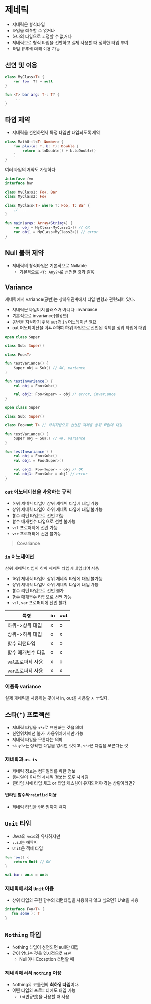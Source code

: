 # 제네릭

* 제네릭은 형식타입
* 타입을 예측할 수 없거나
* 하나의 타입으로 고정할 수 없거나
* 제네릭으로 형식 타입을 선언하고 실제 사용할 때 정확한 타입 부여
* 타입 유추에 의해 이용 가능

## 선언 및 이용

```kotlin
class MyClass<T> {
    var foo: T? = null
}

fun <T> bar(arg: T): T? {
    ...
}
```

## 타입 제약

* 제네릭을 선언하면서 특정 타입만 대입되도록 제약

```kotlin
class MathUtil<T: Number> {
    fun plus(a: T, b: T): Double {
        return a.toDouble() + b.toDouble()
    }
}
```

여러 타입의 제약도 가능하다

```kotlin
interface foo
interface bar

class MyClass1: Foo, Bar
class MyClass2: Foo

class MyClass<T> where T: Foo, T: Bar {
    // ...
}

fun main(args: Array<String>) {
    var obj = MyClass<MyClass1>() // OK
    var obj1 = MyClass<MyClass2>() // error
}
```

## Null 불허 제약

* 제네릭의 형식타입은 기본적으로 Nullable
  * 기본적으로 `<T: Any?>`로 선언한 것과 같음

## Variance

제네릭에서 variance(공변)는 상하위관계에서 타입 변형과 관련되어 있다.

* 제네릭은 타입이지 클래스가 아니다: invariance
* 기본적으로 invariance(불공변)
* 공변을 지원하기 위해 `out`과 `in` 어노테이션 필요
* out 어노테이션을 이ㅛㅇ하여 하위 타입으로 선언된 객체를 상위 타입에 대입

```kotlin
open class Super

class Sub: Super()

class Foo<T>

fun testVariance() {
    Super obj = Sub() // OK, variance
}

fun testInvariance() {
    val obj = Foo<Sub>()

    val obj2: Foo<Super> = obj // error, invariance
}
```

```kotlin
open class Super

class Sub: Super()

class Foo<out T> // 하위타입으로 선언된 객체를 상위 타입에 대입

fun testVariance() {
    Super obj = Sub() // OK, variance
}

fun testInvariance() {
    val obj = Foo<Sub>()
    val obj1 = Foo<Super>()

    val obj2: Foo<Super> = obj // OK
    val obj3: Foo<Sub> = obj1 // error
}
```

### `out` 어노테이션을 사용하는 규칙

* 하위 제네릭 타입이 상위 제네릭 타입에 대입 가능
* 상위 제네릭 타입이 하위 제네릭 타입에 대입 불가능
* 함수 리턴 타입으로 선언 가능
* 함수 매개변수 타입으로 선언 불가능
* `val` 프로퍼티에 선언 가능
* `var` 프로퍼티에 선언 불가능

> Covariance

### `in` 어노테이션

상위 제네릭 타입이 하위 제네릭 타입에 대입되어 사용

* 하위 제네릭 타입이 상위 제네릭 타입에 대입 불가능
* 상위 제네릭 타입이 하위 제네릭 타입에 대입 가능
* 함수 리턴 타입으로 선언 불가
* 함수 매개변수 타입으로 선언 가능
* `val`, `var` 프로퍼티에 선언 불가

|특징|in|out|
|---|---|---|
|하위->상위 대입|x|o|
|상위->하위 대입|o|x|
|함수 리턴타입|x|o|
|함수 매개변수 타입|o|x|
|`val`프로퍼티 사용|x|o|
|`var`프로퍼티 사용|x|x|


### 이용측 variance

실제 제네릭을 사용하는 곳에서 in, out을 사용할 ㅅ ㅜ있다.

## 스타(*) 프로젝션

* 제네릭 타입을 `<*>`로 표현하는 것을 의미
* 선언위치에선 불가, 사용위치에서만 가능
* 제네릭 타입을 모른다는 의미
* `<Any?>`는 정확한 타입을 명시한 것이고, `<*>`은 타입을 모른다는 것

### 제네릭과 `as`, `is`

* 제네릭 정보는 컴파일러를 위한 정보
* 컴파일이 끝나면 제네릭 정보는 모두 사라짐
* 런타임 시에 타입 체크 or 타입 캐스팅이 유지되어야 하는 상황이라면?

#### 인라인 함수와 `reinfied` 이용

* 제네릭 타입을 런타임까지 유지

## `Unit` 타입

* Java의 `void`와 유사하지만
* `void`는 예약어
* `Unit`은 객체 타입

```kotlin
fun foo() {
    return Unit // OK
}

val bar: Unit = Unit
```

### 제네릭에서의 `Unit` 이용

* 상위 타입의 구현 함수의 리턴타입을 사용하지 않고 싶으면? Unit을 사용

```kotlin
interface Foo<T> {
   fun some(): T 
}
```


## `Nothing` 타입

* Nothing 타입이 선언되면 null만 대입
* 값이 없다는 것을 명시적으로 표현
  * Null이나 Exception 리턴할 때

### 제네릭에서의 `Nothing` 이용

* Nothing의 코틀린의 **최하위 타입**이다.
* 어떤 타입의 프로퍼티에도 대입 가능
  * `in`(반공변)을 사용할 때 사용
